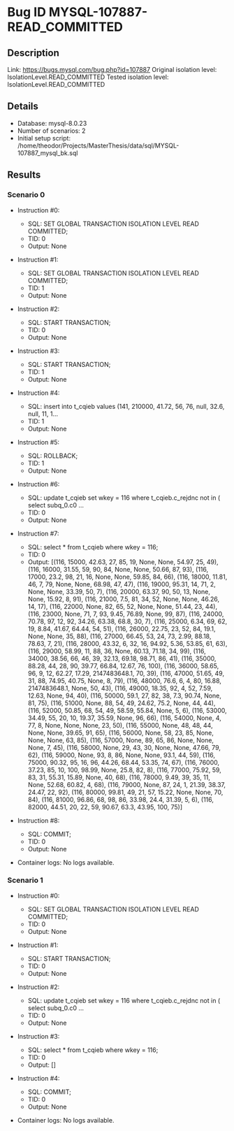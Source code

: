 # Bug ID MYSQL-107887-READ_COMMITTED

## Description

Link:                     https://bugs.mysql.com/bug.php?id=107887
Original isolation level: IsolationLevel.READ_COMMITTED
Tested isolation level:   IsolationLevel.READ_COMMITTED


## Details
 * Database: mysql-8.0.23
 * Number of scenarios: 2
 * Initial setup script: /home/theodor/Projects/MasterThesis/data/sql/MYSQL-107887_mysql_bk.sql

## Results
### Scenario 0
 * Instruction #0:
     - SQL:  SET GLOBAL TRANSACTION ISOLATION LEVEL READ COMMITTED;
     - TID: 0
     - Output: None
 * Instruction #1:
     - SQL:  SET GLOBAL TRANSACTION ISOLATION LEVEL READ COMMITTED;
     - TID: 1
     - Output: None
 * Instruction #2:
     - SQL:  START TRANSACTION;
     - TID: 0
     - Output: None
 * Instruction #3:
     - SQL:  START TRANSACTION;
     - TID: 1
     - Output: None
 * Instruction #4:
     - SQL:  insert into t_cqieb values (141, 210000, 41.72, 56, 76, null, 32.6, null, 11, 1...
     - TID: 1
     - Output: None
 * Instruction #5:
     - SQL:  ROLLBACK;
     - TID: 1
     - Output: None
 * Instruction #6:
     - SQL:  update t_cqieb set wkey = 116 where t_cqieb.c_rejdnc not in ( select subq_0.c0 ...
     - TID: 0
     - Output: None
 * Instruction #7:
     - SQL:  select * from t_cqieb where wkey = 116;
     - TID: 0
     - Output: [(116, 15000, 42.63, 27, 85, 19, None, None, 54.97, 25, 49), (116, 16000, 31.55, 59, 90, 84, None, None, 50.66, 87, 93), (116, 17000, 23.2, 98, 21, 16, None, None, 59.85, 84, 66), (116, 18000, 11.81, 46, 7, 79, None, None, 68.98, 47, 47), (116, 19000, 95.31, 14, 71, 2, None, None, 33.39, 50, 7), (116, 20000, 63.37, 90, 50, 13, None, None, 15.92, 8, 91), (116, 21000, 7.5, 81, 34, 52, None, None, 46.26, 14, 17), (116, 22000, None, 82, 65, 52, None, None, 51.44, 23, 44), (116, 23000, None, 71, 7, 93, 9.45, 76.89, None, 99, 87), (116, 24000, 70.78, 97, 12, 92, 34.26, 63.38, 68.8, 30, 7), (116, 25000, 6.34, 69, 62, 19, 8.84, 41.67, 64.44, 54, 51), (116, 26000, 22.75, 23, 52, 84, 19.1, None, None, 35, 88), (116, 27000, 66.45, 53, 24, 73, 2.99, 88.18, 78.63, 7, 21), (116, 28000, 43.32, 6, 32, 16, 94.92, 5.36, 53.85, 61, 63), (116, 29000, 58.99, 11, 88, 36, None, 60.13, 71.18, 34, 99), (116, 34000, 38.56, 66, 46, 39, 32.13, 69.18, 98.71, 86, 41), (116, 35000, 88.28, 44, 28, 90, 39.77, 66.84, 12.67, 76, 100), (116, 36000, 58.65, 96, 9, 12, 62.27, 17.29, 2147483648.1, 70, 39), (116, 47000, 51.65, 49, 31, 88, 74.95, 40.75, None, 8, 79), (116, 48000, 76.6, 6, 4, 80, 16.88, 2147483648.1, None, 50, 43), (116, 49000, 18.35, 92, 4, 52, 7.59, 12.63, None, 94, 40), (116, 50000, 59.1, 27, 82, 38, 7.3, 90.74, None, 81, 75), (116, 51000, None, 88, 54, 49, 24.62, 75.2, None, 44, 44), (116, 52000, 50.85, 68, 54, 49, 58.59, 55.84, None, 5, 6), (116, 53000, 34.49, 55, 20, 10, 19.37, 35.59, None, 96, 66), (116, 54000, None, 4, 77, 8, None, None, None, 23, 50), (116, 55000, None, 48, 48, 44, None, None, 39.65, 91, 65), (116, 56000, None, 58, 23, 85, None, None, None, 63, 85), (116, 57000, None, 89, 65, 86, None, None, None, 7, 45), (116, 58000, None, 29, 43, 30, None, None, 47.66, 79, 62), (116, 59000, None, 93, 8, 86, None, None, 93.1, 44, 59), (116, 75000, 90.32, 95, 16, 96, 44.26, 68.44, 53.35, 74, 67), (116, 76000, 37.23, 85, 10, 100, 98.99, None, 25.8, 82, 8), (116, 77000, 75.92, 59, 83, 31, 55.31, 15.89, None, 40, 68), (116, 78000, 9.49, 39, 35, 11, None, 52.68, 60.82, 4, 68), (116, 79000, None, 87, 24, 1, 21.39, 38.37, 24.47, 22, 92), (116, 80000, 99.81, 49, 21, 57, 15.22, None, None, 70, 84), (116, 81000, 96.86, 68, 98, 86, 33.98, 24.4, 31.39, 5, 6), (116, 82000, 44.51, 20, 22, 59, 90.67, 63.3, 43.95, 100, 75)]
 * Instruction #8:
     - SQL:  COMMIT;
     - TID: 0
     - Output: None

 * Container logs:
   No logs available.

### Scenario 1
 * Instruction #0:
     - SQL:  SET GLOBAL TRANSACTION ISOLATION LEVEL READ COMMITTED;
     - TID: 0
     - Output: None
 * Instruction #1:
     - SQL:  START TRANSACTION;
     - TID: 0
     - Output: None
 * Instruction #2:
     - SQL:  update t_cqieb set wkey = 116 where t_cqieb.c_rejdnc not in ( select subq_0.c0 ...
     - TID: 0
     - Output: None
 * Instruction #3:
     - SQL:  select * from t_cqieb where wkey = 116;
     - TID: 0
     - Output: []
 * Instruction #4:
     - SQL:  COMMIT;
     - TID: 0
     - Output: None

 * Container logs:
   No logs available.
